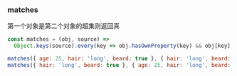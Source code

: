 ### matches

第一个对象是第二个对象的超集则返回真

```js
const matches = (obj, source) =>
  Object.keys(source).every(key => obj.hasOwnProperty(key) && obj[key] === source[key]);
```

```js
matches({ age: 25, hair: 'long', beard: true }, { hair: 'long', beard: true }); // true
matches({ hair: 'long', beard: true }, { age: 25, hair: 'long', beard: true }); // false
```
